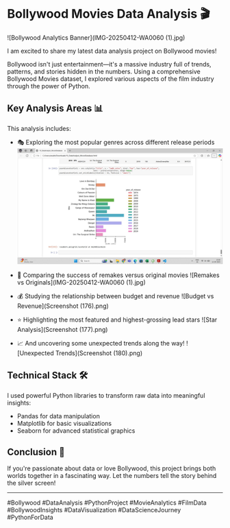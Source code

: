 # Bollywood Movies Data Analysis 🎬

![Bollywood Analytics Banner](IMG-20250412-WA0060 (1).jpg)

I am excited to share my latest data analysis project on Bollywood movies!

Bollywood isn't just entertainment—it's a massive industry full of trends, patterns, and stories hidden in the numbers. Using a comprehensive Bollywood Movies dataset, I explored various aspects of the film industry through the power of Python.

## Key Analysis Areas 📊

This analysis includes:

* 🎭 Exploring the most popular genres across different release periods
![Genre Analysis](IMG-20250412-WA0059.jpg)

* 🔄 Comparing the success of remakes versus original movies
![Remakes vs Originals](IMG-20250412-WA0060 (1).jpg)

* 💰 Studying the relationship between budget and revenue
![Budget vs Revenue](Screenshot (176).png)

* ⭐ Highlighting the most featured and highest-grossing lead stars
![Star Analysis](Screenshot (177).png)

* 📈 And uncovering some unexpected trends along the way!
![Unexpected Trends](Screenshot (180).png)

## Technical Stack 🛠️

I used powerful Python libraries to transform raw data into meaningful insights:
- Pandas for data manipulation
- Matplotlib for basic visualizations
- Seaborn for advanced statistical graphics

## Conclusion 🎯

If you're passionate about data or love Bollywood, this project brings both worlds together in a fascinating way. Let the numbers tell the story behind the silver screen!

---

#Bollywood #DataAnalysis #PythonProject #MovieAnalytics #FilmData #BollywoodInsights #DataVisualization #DataScienceJourney #PythonForData